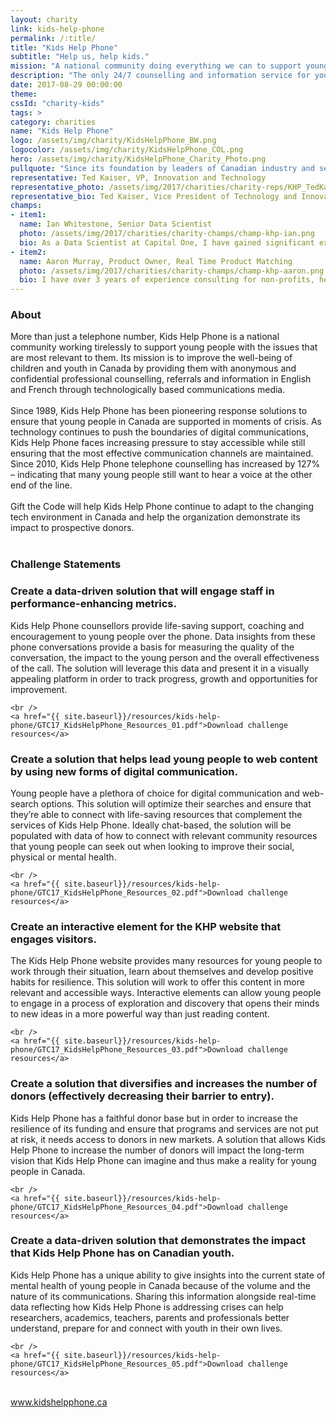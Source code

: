 ```yaml
---
layout: charity
link: kids-help-phone
permalink: /:title/
title: "Kids Help Phone"
subtitle: "Help us, help kids."
mission: "A national community doing everything we can to support young people"
description: "The only 24/7 counselling and information service for young people in Canada."
date: 2017-08-29 00:00:00
theme:
cssId: "charity-kids"
tags: >
category: charities
name: "Kids Help Phone"
logo: /assets/img/charity/KidsHelpPhone_BW.png
logocolor: /assets/img/charity/KidsHelpPhone_COL.png
hero: /assets/img/charity/KidsHelpPhone_Charity_Photo.png
pullquote: "Since its foundation by leaders of Canadian industry and service providers, Kids Help Phone has benefitted from the passion and energy of leading Canadian volunteers. Continuing that tradition by accessing the incredible talent and skills of today’s technology experts in the context of a hackathon is a no-brainer as the organization meets the challenge to help kids in an increasingly complex, technological world."
representative: Ted Kaiser, VP, Innovation and Technology
representative_photo: /assets/img/2017/charities/charity-reps/KHP_TedKaiser.png
representative_bio: Ted Kaiser, Vice President of Technology and Innovation, has been harnessing technology to serve kids and drive success since he joined Kids Help Phone in 1990. Ted launched the first award-winning website for the charity in 1996 and has been leading innovation for the organization ever since. Ted’s broad vision is to continue to expand the counselling, counselling-related, and broader organizational operations of Kids Help Phone by supporting the skills and processes of collaboration and innovation; this is consistent with his commitment to compassionate, non-judgmental counselling service delivery, through the creative use and innovative application of technology.
champs:
- item1:
  name: Ian Whitestone, Senior Data Scientist
  photo: /assets/img/2017/charities/charity-champs/champ-khp-ian.png
  bio: As a Data Scientist at Capital One, I have gained significant experience building databases, ETL pipelines and data-driven products.
- item2:
  name: Aaron Murray, Product Owner, Real Time Product Matching
  photo: /assets/img/2017/charities/charity-champs/champ-khp-aaron.png
  bio: I have over 3 years of experience consulting for non-profits, helping them define strategy and implement a variety of solutions and new technologies. Since business school, I have been drawn to technical analytics roles. At Capital One, my work specializes in application analysis and improving the experience for new customers.
---
```

<h3 class="charity-anchored-title anchored-title">About</h3>
More than just a telephone number, Kids Help Phone is a national community working tirelessly to support young people with the issues that are most relevant to them. Its mission is to improve the well-being of children and youth in Canada by providing them with anonymous and confidential professional counselling, referrals and information in English and French through technologically based communications media.
<br />
<br />
Since 1989, Kids Help Phone has been pioneering response solutions to ensure that young people in Canada are supported in moments of crisis. As technology continues to push the boundaries of digital communications, Kids Help Phone faces increasing pressure to stay accessible while still ensuring that the most effective communication channels are maintained. Since 2010, Kids Help Phone telephone counselling has increased by 127% – indicating that many young people still want to hear a voice at the other end of the line.
<br />
<br />
Gift the Code will help Kids Help Phone continue to adapt to the changing tech environment in Canada and help the organization demonstrate its impact to prospective donors.
<br />
<br />
<h3 class="charity-anchored-title anchored-title">Challenge Statements</h3>

<div class="content-accordion">
  <div class="content-accordion-title">
    <span class="content-accordion-triangle-expand"></span>
    <h3>Create a data-driven solution that will engage staff in performance-enhancing metrics.</h3>
  </div>

  <p class="content-accordion-body">
    Kids Help Phone counsellors provide life-saving support, coaching and encouragement to young people over the phone. Data insights from these phone conversations provide a basis for measuring the quality of the conversation, the impact to the young person and the overall effectiveness of the call. The solution will leverage this data and present it in a visually appealing platform in order to track progress, growth and opportunities for improvement.

    <br />
    <a href="{{ site.baseurl}}/resources/kids-help-phone/GTC17_KidsHelpPhone_Resources_01.pdf">Download challenge resources</a>
  </p>
</div>
<div class="content-accordion">
  <div class="content-accordion-title">
    <span class="content-accordion-triangle-expand"></span>
    <h3>Create a solution that helps lead young people to web content by using new forms of digital communication.</h3>
  </div>

  <p class="content-accordion-body">
    Young people have a plethora of choice for digital communication and web-search options. This solution will optimize their searches and ensure that they’re able to connect with life-saving resources that complement the services of Kids Help Phone. Ideally chat-based, the solution will be populated with data of how to connect with relevant community resources that young people can seek out when looking to improve their social, physical or mental health.

    <br />
    <a href="{{ site.baseurl}}/resources/kids-help-phone/GTC17_KidsHelpPhone_Resources_02.pdf">Download challenge resources</a>
  </p>
</div>
<div class="content-accordion">
  <div class="content-accordion-title">
    <span class="content-accordion-triangle-expand"></span>
    <h3>Create an interactive element for the KHP website that engages visitors.</h3>
  </div>

  <p class="content-accordion-body">
    The Kids Help Phone website provides many resources for young people to work through their situation, learn about themselves and develop positive habits for resilience. This solution will work to offer this content in more relevant and accessible ways. Interactive elements can allow young people to engage in a process of exploration and discovery that opens their minds to new ideas in a more powerful way than just reading content.

    <br />
    <a href="{{ site.baseurl}}/resources/kids-help-phone/GTC17_KidsHelpPhone_Resources_03.pdf">Download challenge resources</a>
  </p>
</div>
<div class="content-accordion">
  <div class="content-accordion-title">
    <span class="content-accordion-triangle-expand"></span>
    <h3>Create a solution that diversifies and increases the number of donors (effectively decreasing their barrier to entry).</h3>
  </div>

  <p class="content-accordion-body">
    Kids Help Phone has a faithful donor base but in order to increase the resilience of its funding and ensure that programs and services are not put at risk, it needs access to donors in new markets. A solution that allows Kids Help Phone to increase the number of donors will impact the long-term vision that Kids Help Phone can imagine and thus make a reality for young people in Canada.

    <br />
    <a href="{{ site.baseurl}}/resources/kids-help-phone/GTC17_KidsHelpPhone_Resources_04.pdf">Download challenge resources</a>
  </p>
</div>
<div class="content-accordion">
  <div class="content-accordion-title">
    <span class="content-accordion-triangle-expand"></span>
    <h3>Create a data-driven solution that demonstrates the impact that Kids Help Phone has on Canadian youth.</h3>
  </div>

  <p class="content-accordion-body">
    Kids Help Phone has a unique ability to give insights into the current state of mental health of young people in Canada because of the volume and the nature of its communications. Sharing this information alongside real-time data reflecting how Kids Help Phone is addressing crises can help researchers, academics, teachers, parents and professionals better understand, prepare for and connect with youth in their own lives.

    <br />
    <a href="{{ site.baseurl}}/resources/kids-help-phone/GTC17_KidsHelpPhone_Resources_05.pdf">Download challenge resources</a>
  </p>
</div>

<br />
<a href="https://kidshelpphone.ca/">www.kidshelpphone.ca</a>
